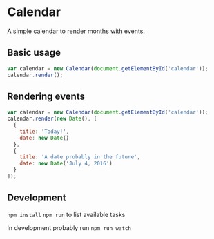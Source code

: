 # Calendar

A simple calendar to render months with events.

## Basic usage

```javascript
var calendar = new Calendar(document.getElementById('calendar'));
calendar.render();
```

## Rendering events

```javascript
var calendar = new Calendar(document.getElementById('calendar'));
calendar.render(new Date(), [
  {
    title: 'Today!',
    date: new Date()
  },
  {
    title: 'A date probably in the future',
    date: new Date('July 4, 2016')
  }
]);
```

## Development

`npm install`
`npm run` to list available tasks

In development probably run `npm run watch`
